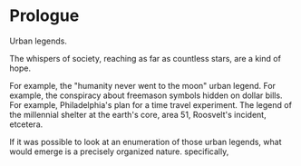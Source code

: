 # Prologue

Urban legends.

The whispers of society, reaching as far as countless stars, are a kind of hope.

For example, the "humanity never went to the moon" urban legend.
For example, the conspiracy about freemason symbols hidden on dollar bills.
For example, Philadelphia's plan for a time travel experiment.
The legend of the millennial shelter at the earth's core, area 51, Roosvelt's incident, etcetera.

If it was possible to look at an enumeration of those urban legends, what would emerge is a precisely organized nature.
specifically, 
